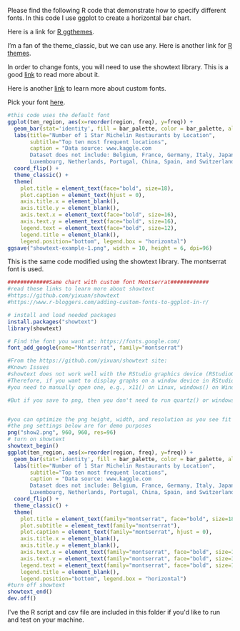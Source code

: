 Please find the following R code that demonstrate how to specify different fonts. In this code I use ggplot to create a horizontal bar chart.

Here is a link for [R ggthemes](https://ggplot2.tidyverse.org/reference/ggtheme.html).

I’m a fan of the theme_classic, but we can use any. Here is another link for [R themes](https://yutannihilation.github.io/allYourFigureAreBelongToUs/ggthemes/).

In order to change fonts, you will need to use the showtext library. This is a good [link](https://github.com/yixuan/showtext) to read more about it.


Here is another [link](https://www.r-bloggers.com/adding-custom-fonts-to-ggplot-in-r/) to learn more about custom fonts.


Pick your font [here](https://fonts.google.com/).

```R
#this code uses the default font
ggplot(ten_region, aes(x=reorder(region, freq), y=freq)) +
  geom_bar(stat='identity', fill = bar_palette, color = bar_palette, alpha = 0.8) +
  labs(title="Number of 1 Star Michelin Restaurants by Location",
       subtitle="Top ten most frequent locations",
       caption = "Data source: www.kaggle.com
       Dataset does not include: Belgium, France, Germany, Italy, Japan,
       Luxembourg, Netherlands, Portugal, China, Spain, and Switzerland ") +
  coord_flip() +
  theme_classic() +
  theme(
    plot.title = element_text(face="bold", size=18),
    plot.caption = element_text(hjust = 0),
    axis.title.x = element_blank(),
    axis.title.y = element_blank(),
    axis.text.x = element_text(face="bold", size=16),
    axis.text.y = element_text(face="bold", size=16),
    legend.text = element_text(face="bold", size=12),
    legend.title = element_blank(),
    legend.position="bottom", legend.box = "horizontal")
ggsave("showtext-example-1.png", width = 10, height = 6, dpi=96)

```


This is the same code modified using the showtext library. The montserrat font is used.

```R
#############Same chart with custom font Montserrat############
#read these links to learn more about showtext
#https://github.com/yixuan/showtext
#https://www.r-bloggers.com/adding-custom-fonts-to-ggplot-in-r/

# install and load needed packages
install.packages("showtext")
library(showtext)

# Find the font you want at: https://fonts.google.com/
font_add_google(name="Montserrat", family="montserrat")

#From the https://github.com/yixuan/showtext site:
#Known Issues
#showtext does not work well with the RStudio graphics device (RStudioGD). 
#Therefore, if you want to display graphs on a window device in RStudio, 
#you need to manually open one, e.g., x11() on Linux, windows() on Windows, and quartz() on Mac OS.

#But if you save to png, then you don't need to run quartz() or windows()


#you can optimize the png height, width, and resolution as you see fit
#the png settings below are for demo purposes
png("show2.png", 960, 960, res=96)
# turn on showtext
showtext_begin()
ggplot(ten_region, aes(x=reorder(region, freq), y=freq)) +
  geom_bar(stat='identity', fill = bar_palette, color = bar_palette, alpha = 0.8) +
  labs(title="Number of 1 Star Michelin Restaurants by Location",
       subtitle="Top ten most frequent locations",
       caption = "Data source: www.kaggle.com
       Dataset does not include: Belgium, France, Germany, Italy, Japan,
       Luxembourg, Netherlands, Portugal, China, Spain, and Switzerland ") +
  coord_flip() +
  theme_classic() +
  theme(
    plot.title = element_text(family="montserrat", face="bold", size=18),
    plot.subtitle = element_text(family="montserrat"),
    plot.caption = element_text(family="montserrat", hjust = 0),
    axis.title.x = element_blank(),
    axis.title.y = element_blank(),
    axis.text.x = element_text(family="montserrat", face="bold", size=16),
    axis.text.y = element_text(family="montserrat", face="bold", size=16),
    legend.text = element_text(family="montserrat", face="bold", size=12),
    legend.title = element_blank(),
    legend.position="bottom", legend.box = "horizontal")
#turn off showtext
showtext_end()
dev.off()
```


I've the R script and csv file are included in this folder if you'd like to run and test on your machine.




